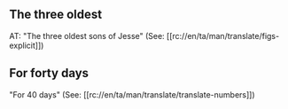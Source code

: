 ## The three oldest ##

AT: "The three oldest sons of Jesse" (See: [[rc://en/ta/man/translate/figs-explicit]])

## For forty days ##

"For 40 days" (See: [[rc://en/ta/man/translate/translate-numbers]])